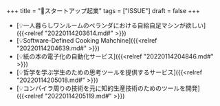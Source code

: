 +++
title = "🔬スタートアップ起業"
tags = ["ISSUE"]
draft = false
+++

-   [💡一人暮らしワンルームのベランダにおける自給自足マシンが欲しい]({{<relref "20220114203614.md#" >}})
-   [💡Software-Defined Cooking Mahchine]({{<relref "20220114204639.md#" >}})
-   [💡紙の本の電子化の自動化サービス]({{<relref "20220114204846.md#" >}})
-   [💡哲学を学ぶ学生のための思考ツールを提供するサービス]({{<relref "20220114205018.md#" >}})
-   [💡コンパイラ周りの技術を元に知的生産技術のためのツールを開発]({{<relref "20220114205119.md#" >}})
